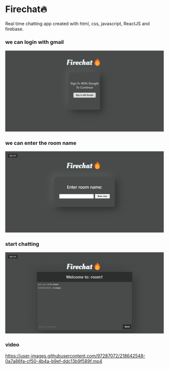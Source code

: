 
# Firechat🔥

Real time chatting app created with html, css, javascript, ReactJS and firebase.






### we can login with gmail




![App Screenshot](https://github.com/ChetanPatil12/Firechat/blob/main/screenshots/login.png?raw=true)

### we can enter the room name
![App Screenshot](https://github.com/ChetanPatil12/Firechat/blob/main/screenshots/select-room.png?raw=true)

### start chatting
![App Screenshot](https://github.com/ChetanPatil12/Firechat/blob/main/screenshots/chatting-room.png?raw=true)

### video
https://user-images.githubusercontent.com/97287072/218642548-0a7a86fa-cf50-4b4a-b9ef-ddc13b9f589f.mp4



